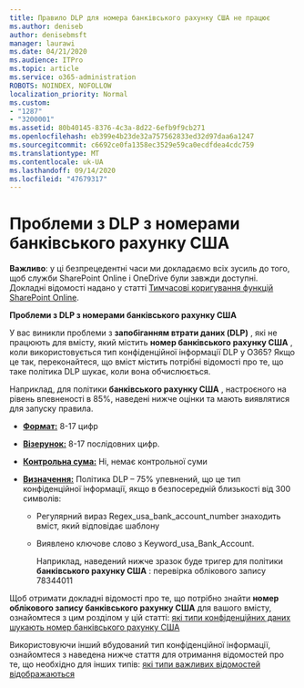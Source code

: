 ```yaml
---
title: Правило DLP для номера банківського рахунку США не працює
ms.author: deniseb
author: denisebmsft
manager: laurawi
ms.date: 04/21/2020
ms.audience: ITPro
ms.topic: article
ms.service: o365-administration
ROBOTS: NOINDEX, NOFOLLOW
localization_priority: Normal
ms.custom:
- "1287"
- "3200001"
ms.assetid: 80b40145-8376-4c3a-8d22-6efb9f9cb271
ms.openlocfilehash: eb399e4b23de32a757562833ed32d97daa6a1247
ms.sourcegitcommit: c6692ce0fa1358ec3529e59ca0ecdfdea4cdc759
ms.translationtype: MT
ms.contentlocale: uk-UA
ms.lasthandoff: 09/14/2020
ms.locfileid: "47679317"
---
```

# <a name="dlp-issues-with-us-bank-account-numbers"></a>Проблеми з DLP з номерами банківського рахунку США

**Важливо**: у ці безпрецедентні часи ми докладаємо всіх зусиль до того, щоб служби SharePoint Online і OneDrive були завжди доступні. Докладні відомості надано у статті [Тимчасові коригування функцій SharePoint Online](https://aka.ms/ODSPAdjustments).

**Проблеми з DLP з номерами банківського рахунку США**

У вас виникли проблеми з **запобіганням втрати даних (DLP)** , які не працюють для вмісту, який містить **номер банківського рахунку США** , коли використовується тип конфіденційної інформації DLP у O365? Якщо це так, переконайтеся, що вміст містить потрібні відомості про те, що таке політика DLP шукає, коли вона обчислюється.
  
Наприклад, для політики **банківського рахунку США** , настроєного на рівень впевненості в 85%, наведені нижче оцінки та мають виявлятися для запуску правила.
  
- **[Формат:](https://docs.microsoft.com/microsoft-365/compliance/sensitive-information-type-entity-definitions#format-77)** 8-17 цифр

- **[Візерунок:](https://docs.microsoft.com/microsoft-365/compliance/sensitive-information-type-entity-definitions#pattern-77)** 8-17 послідовних цифр.

- **[Контрольна сума:](https://docs.microsoft.com/microsoft-365/compliance/sensitive-information-type-entity-definitions#checksum-76)** Ні, немає контрольної суми

- **[Визначення:](https://docs.microsoft.com/microsoft-365/compliance/sensitive-information-type-entity-definitions)** Політика DLP – 75% упевнений, що це тип конфіденційної інформації, якщо в безпосередній близькості від 300 символів:

  - Регулярний вираз Regex_usa_bank_account_number знаходить вміст, який відповідає шаблону

  - Виявлено ключове слово з Keyword_usa_Bank_Account.

    Наприклад, наведений нижче зразок буде тригер для політики **банківського рахунку США** : перевірка облікового запису 78344011

Щоб отримати докладні відомості про те, що потрібно знайти **номер облікового запису банківського рахунку США** для вашого вмісту, ознайомтеся з цим розділом у цій статті: [які типи конфіденційних даних шукають номер банківського рахунку США](https://docs.microsoft.com/microsoft-365/compliance/sensitive-information-type-entity-definitions#us-bank-account-number)
  
Використовуючи інший вбудований тип конфіденційної інформації, ознайомтеся з наведена нижче стаття для отримання відомостей про те, що необхідно для інших типів: [які типи важливих відомостей відображаються](https://docs.microsoft.com/microsoft-365/compliance/sensitive-information-type-entity-definitions)
  